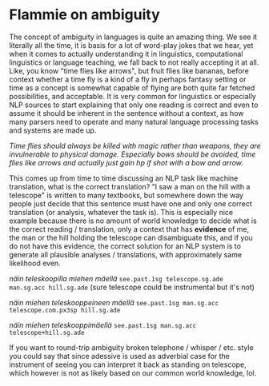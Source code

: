 # Flammie on ambiguity

The concept of ambiguity in languages is quite an amazing thing. We see it
literally all the time, it is basis for a lot of word-play jokes that we hear,
yet when it comes to actually understanding it in linguistics, computational
linguistics or language teaching, we fall back to not really accepting it at
all. Like, you know "time flies like arrows", but fruit flies like bananas,
before context whether a time fly is a kind of a fly in perhaps fantasy setting
or time as a concept is somewhat capable of flying are both quite far fetched
possibilities, and acceptable. It is very common for linguistics or especially
NLP sources to start explaining that only one reading is correct and even to
assume it should be inherent in the sentence without a context, as how many
parsers need to operate and many natural language processing tasks and systems
are made up.

*Time flies should always be killed with magic rather than weapons, they are
invulnerable to physical damage. Especially bows should be avoided, time flies
like arrows and actually just gain hp if shot with a bow and arrow.*

This comes up from time to time discussing an NLP task like machine translation,
what is the correct translation? "I saw a man on the hill with a telescope" is
written to many textbooks, but somewhere down the way people just decide that
this sentence must have one and only one correct translation (or analysis,
whatever the task is). This is especially nice example because there is no
amount of world knowledge to decide what is the correct reading / translation,
only a context that has **evidence** of me, the man or the hill holding the
telescope can disambiguate this, and if you do not have this evidence, the
correct solution for an NLP system is to generate all plausible analyses /
translations, with approximately same likelihood even.

*näin teleskoopilla miehen mäellä* `see.past.1sg telescope.sg.ade man.sg.acc
hill.sg.ade` (sure telescope could be instrumental but it's not)

*näin miehen teleskooppeineen mäellä* `see.past.1sg man.sg.acc
telescope.com.px3sp hill.sg.ade`

*näin miehen teleskooppimäellä* `see.past.1sg man.sg.acc telescope+hill.sg.ade`

If you want to round-trip ambiguity broken telephone / whisper / etc. style you
could say that since adessive is used as adverbial case for the instrument of
seeing you can interpret it back as standing on telescope, which however is not
as likely based on our common world knowledge, lol.

